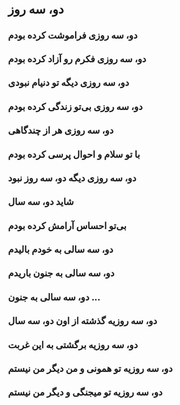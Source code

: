 دو، سه روز
============
دو، سه روزی فراموشت کرده بودم
-------------------------------------------------------
دو، سه روزی فکرم رو آزاد کرده بودم
----------------------------------------------------------
دو، سه روزی دیگه تو دنیام نبودی
--------------------------------------------------
دو، سه روزی بی‌تو زندگی کرده بودم
-----------------------------------------------------
دو، سه روزی هر از چندگاهی
--------------------------------------------
با تو سلام و احوال پرسی کرده بودم
------------------------------------------------------
دو، سه روزی دیگه دو، سه روز نبود
-----------------------------------------------------
شاید دو، سه سال
--------------------------
بی‌تو احساس آرامش کرده بودم
-------------------------------------------------
دو، سه سالی به خودم بالیدم
--------------------------------------------
دو، سه سالی به جنون باریدم
-------------------------------------------
دو، سه سالی به جنون ...
-------------------------------------
دو، سه روزیه گذشته از اون دو، سه سال
--------------------------------------------------------------
دو، سه روزیه برگشتی به این غربت
-----------------------------------------------------
دو، سه روزیه تو همونی و من دیگر من نیستم
----------------------------------------------------------------------------
دو، سه روزیه تو میجنگی و دیگر من نیستم
---------------------------------------------------------------
